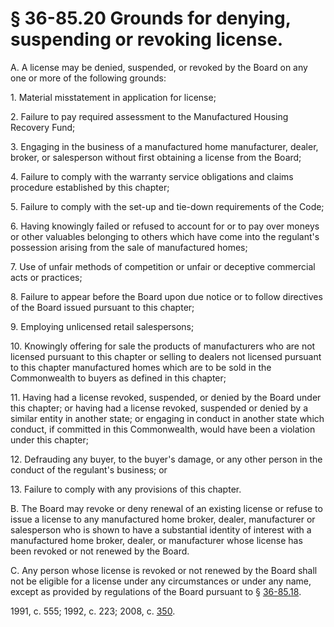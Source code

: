 # § 36-85.20 Grounds for denying, suspending or revoking license.

<p>A. A license may be denied, suspended, or revoked by the Board on any one or more of the following grounds:</p><p>1. Material misstatement in application for license;</p><p>2. Failure to pay required assessment to the Manufactured Housing Recovery Fund;</p><p>3. Engaging in the business of a manufactured home manufacturer, dealer, broker, or salesperson without first obtaining a license from the Board;</p><p>4. Failure to comply with the warranty service obligations and claims procedure established by this chapter;</p><p>5. Failure to comply with the set-up and tie-down requirements of the Code;</p><p>6. Having knowingly failed or refused to account for or to pay over moneys or other valuables belonging to others which have come into the regulant's possession arising from the sale of manufactured homes;</p><p>7. Use of unfair methods of competition or unfair or deceptive commercial acts or practices;</p><p>8. Failure to appear before the Board upon due notice or to follow directives of the Board issued pursuant to this chapter;</p><p>9. Employing unlicensed retail salespersons;</p><p>10. Knowingly offering for sale the products of manufacturers who are not licensed pursuant to this chapter or selling to dealers not licensed pursuant to this chapter manufactured homes which are to be sold in the Commonwealth to buyers as defined in this chapter;</p><p>11. Having had a license revoked, suspended, or denied by the Board under this chapter; or having had a license revoked, suspended or denied by a similar entity in another state; or engaging in conduct in another state which conduct, if committed in this Commonwealth, would have been a violation under this chapter;</p><p>12. Defrauding any buyer, to the buyer's damage, or any other person in the conduct of the regulant's business; or</p><p>13. Failure to comply with any provisions of this chapter.</p><p>B. The Board may revoke or deny renewal of an existing license or refuse to issue a license to any manufactured home broker, dealer, manufacturer or salesperson who is shown to have a substantial identity of interest with a manufactured home broker, dealer, or manufacturer whose license has been revoked or not renewed by the Board.</p><p>C. Any person whose license is revoked or not renewed by the Board shall not be eligible for a license under any circumstances or under any name, except as provided by regulations of the Board pursuant to § <a href='http://law.lis.virginia.gov/vacode/36-85.18/'>36-85.18</a>.</p><p>1991, c. 555; 1992, c. 223; 2008, c. <a href='http://lis.virginia.gov/cgi-bin/legp604.exe?081+ful+CHAP0350'>350</a>.</p>